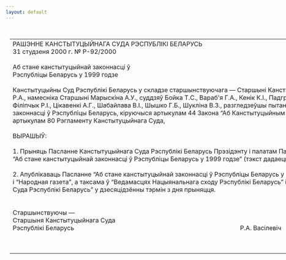 ```yaml
---
layout: default
---
```


<div style="margin: 0px auto; width: 1000px;">

<div id="flag">

 

</div>

<div id="fixedWidth">

<div id="body">

<div id="columnSpanned">

<div id="content" style="margin: 10px">

<table>
<colgroup>
<col style="width: 100%" />
</colgroup>
<tbody>
<tr class="odd">
<td><div data-align="center" style="text-transform: uppercase;">
Рашэнне Канстытуцыйнага Суда Рэспублікі Беларусь
</div>
<div data-align="center">
31 студзеня 2000 г. № P-92/2000
</div>
<div data-align="left" style="width: 400px; margin-top: 20px; margin-bottom: 20px;">
Аб стане канстытуцыйнай законнасці ў Рэспубліцы Беларусь у 1999 годзе
</div>
<div data-align="justify">
Канстытуцыйны Суд Рэспублікі Беларусь у складзе старшынствуючага — Старшыні Канстытуцыйнага Суда Васілевіча Р.А., намесніка Старшыні Марыскіна А.У., суддзяў Бойка Т.С., Вараб'я Г.А., Кенік К.I., Падгрушы В.В., Саркісавай Э.А., Філіпчык Р.I., Цікавенкі А.Г., Шабайлава В.I., Шышко Г.Б., Шукліна В.З., разгледзеўшы пытанне аб стане канстытуцыйнай законнасці ў Рэспубліцы Беларусь, кіруючыся артыкулам 44 Закона “Аб Канстытуцыйным Судзе Рэспублікі Беларусь” і артыкулам 80 Рэгламенту Канстытуцыйнага Суда,
</div>
<div data-align="justify">
 
</div>
<div data-align="center">
ВЫРАШЫЎ:
</div>
<div data-align="center">
<strong> </strong>
</div>
<div data-align="justify">
1. Прыняць Пасланне Канстытуцыйнага Суда Рэспублікі Беларусь Прэзідэнту і палатам Парламента Рэспублікі Беларусь “Аб стане канстытуцыйнай законнасці ў Рэспубліцы Беларусь у 1999 годзе” (тэкст дадаецца).
</div>
<div data-align="justify">
 
</div>
<div data-align="justify">
2. Апублікаваць Пасланне “Аб стане канстытуцыйнай законнасці ў Рэспубліцы Беларусь у 1999 годзе” у газетах “Звязда” і “Народная газета”, а таксама ў “Ведамасцях Нацыянальнага сходу Рэспублікі Беларусь” і “Весніку Канстытуцыйнага Суда Рэспублікі Беларусь” у дзесяцідзённы тэрмін з дня прыняцця.
</div>
<div data-align="justify">
 
</div>
<div>
 
</div>
<div>
Старшынствуючы —
</div>
<div>
Старшыня Канстытуцыйнага Суда
</div>
<div>
Рэспублікі Беларусь <span>                                                                                                    Р.А. Васілевіч</span>
</div>
<p> </p></td>
</tr>
</tbody>
</table>

</div>

<div class="terminator">

 

</div>

</div>

</div>

</div>

</div>
